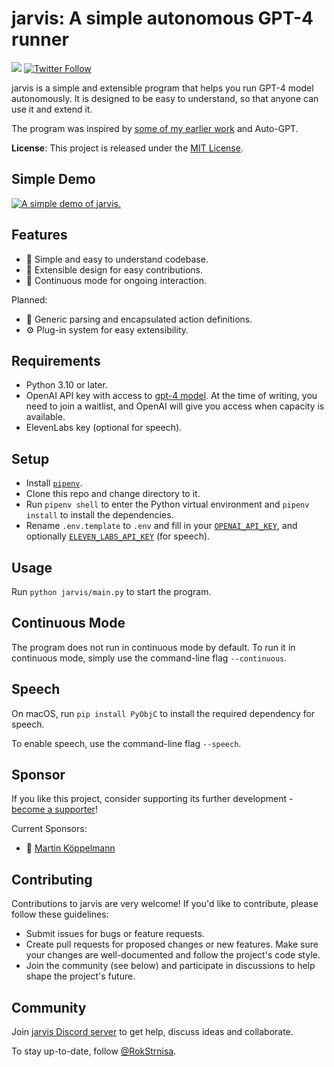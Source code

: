 # jarvis: A simple autonomous GPT-4 runner

[![](https://dcbadge.vercel.app/api/server/98KeRysd?style=flat)](https://discord.gg/98KeRysd)
[![Twitter Follow](https://img.shields.io/twitter/follow/rokstrnisa?style=social)](https://twitter.com/intent/follow?screen_name=rokstrnisa)

jarvis is a simple and extensible program that helps you run GPT-4 model autonomously. It is designed to be easy to understand, so that anyone can use it and extend it.

The program was inspired by [some of my earlier work](https://blog.rok.strnisa.com/2023/04/how-i-got-chatgpt-to-write-complete.html) and Auto-GPT.

**License**: This project is released under the [MIT License](LICENSE).

## Simple Demo

[![A simple demo of jarvis.](https://img.youtube.com/vi/mi0D4l7JRtQ/0.jpg)](https://www.youtube.com/watch?v=mi0D4l7JRtQ)

## Features

-   :robot: Simple and easy to understand codebase.
-   :wrench: Extensible design for easy contributions.
-   :arrows_counterclockwise: Continuous mode for ongoing interaction.

Planned:

-   :dizzy: Generic parsing and encapsulated action definitions.
-   :gear: Plug-in system for easy extensibility.

## Requirements

-   Python 3.10 or later.
-   OpenAI API key with access to [gpt-4 model](https://platform.openai.com/docs/models/gpt-4).
    At the time of writing, you need to join a waitlist, and OpenAI will give you access when capacity is available.
-   ElevenLabs key (optional for speech).

## Setup

-   Install [`pipenv`](https://pypi.org/project/pipenv/).
-   Clone this repo and change directory to it.
-   Run `pipenv shell` to enter the Python virtual environment and `pipenv install` to install the dependencies.
-   Rename `.env.template` to `.env` and fill in your [`OPENAI_API_KEY`](https://platform.openai.com/account/api-keys),
    and optionally [`ELEVEN_LABS_API_KEY`](https://elevenlabs.io) (for speech).

## Usage

Run `python jarvis/main.py` to start the program.

## Continuous Mode

The program does not run in continuous mode by default. To run it in continuous mode, simply use the command-line flag `--continuous`.

## Speech

On macOS, run `pip install PyObjC` to install the required dependency for speech.

To enable speech, use the command-line flag `--speech`.

## Sponsor

If you like this project, consider supporting its further development - [become a supporter](https://github.com/sponsors/rokstrnisa)!

Current Sponsors:

-   🥉 [Martin Köppelmann](https://github.com/koeppelmann)

## Contributing

Contributions to jarvis are very welcome! If you'd like to contribute, please follow these guidelines:

-   Submit issues for bugs or feature requests.
-   Create pull requests for proposed changes or new features. Make sure your changes are well-documented and follow the project's code style.
-   Join the community (see below) and participate in discussions to help shape the project's future.

## Community

Join [jarvis Discord server](https://discord.gg/98KeRysd) to get help, discuss ideas and collaborate.

To stay up-to-date, follow [@RokStrnisa](https://twitter.com/intent/follow?screen_name=rokstrnisa).
